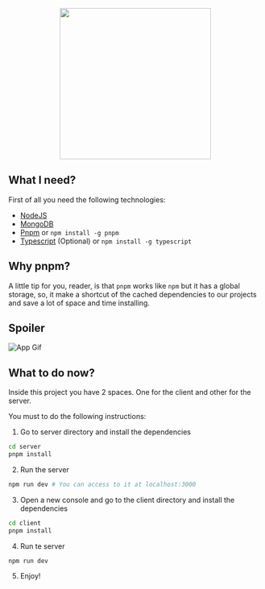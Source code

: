 <p align="center"><a href="https://laravel.com" target="_blank"><img src="https://angular.io/assets/images/logos/angular/logo-nav@2x.png" width="300"></a></p>

## What I need?
First of all you need the following technologies:
* [NodeJS](https://nodejs.org/en/)
* [MongoDB](https://www.mongodb.com/try/download/community)
* [Pnpm](https://pnpm.io/) or `npm install -g pnpm`
* [Typescript](https://www.npmjs.com/package/typescript) (Optional) or `npm install -g typescript`

## Why pnpm?
A little tip for you, reader, is that `pnpm` works like `npm` but it has a global storage, so, it make a shortcut of the cached dependencies to our projects and save a lot of space and time installing.

## Spoiler
![App Gif](https://media3.giphy.com/media/VDrRGXCXBLg5n40ajI/giphy.gif?cid=790b7611bdfedb8b756136918c66ce738fa7ab7dbd9ce2ac&rid=giphy.gif&ct=g)

## What to do now?
Inside this project you have 2 spaces. One for the client and other for the server.

You must to do the following instructions:

1. Go to server directory and install the dependencies
```bash
cd server
pnpm install 
```
2. Run the server
```bash
npm run dev # You can access to it at localhost:3000
```
3. Open a new console and go to the client directory and install the dependencies
```bash
cd client
pnpm install
```
4. Run te server
```
npm run dev
```

5. Enjoy!